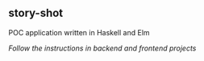 story-shot
-

POC application written in Haskell and Elm

*Follow the instructions in backend and frontend projects*
